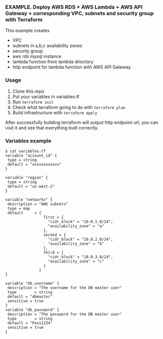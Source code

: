  ### EXAMPLE. Deploy AWS RDS + AWS Lambda + AWS API Gateway + corresponding VPC, subnets and security group with Terraform
 This example creates
 * VPC
 * subnets in a,b,c availability zones
 * security group
 * aws rds mysql instance
 * lambda function from lambda directory
 * http endpoint for lambda function with AWS API Gateway
 ### Usage
 1. Clone this repo
 2. Put your variables in variables.tf
 3. Run ```terraform init```
 4. Check what terraform going to do with ```terraform plan```
 5. Build infrastructure with ```terraform apply```

After successfully building terraform will output http endpoint url, you can visit it and see that everything built correctly.

 ### Variables example

 ```
 $ cat variables.tf
variable "account_id" {
  type = string
  default = "xxxxxxxxxxxx"
}

variable "region" {
  type = string
  default = "us-west-2"
}

variable "networks" {
  description = "AWS subnets"
  type = map
  default     = {
                  first = {
                    "cidr_block" = "10.0.1.0/24",
                    "availability_zone" = "a"
                  },
                  second = {
                    "cidr_block" = "10.0.2.0/24",
                    "availability_zone" = "b"
                  },
                  third = {
                    "cidr_block" = "10.0.3.0/24",
                    "availability_zone" = "c"
                  }
                }
}

variable "db_username" {
  description = "The username for the DB master user"
  type        = string
  default = "dbmaster"
  sensitive = true
}
variable "db_password" {
  description = "The password for the DB master user"
  type        = string
  default = "Pass1234"
  sensitive = true
}
```
